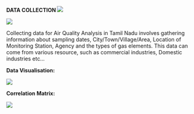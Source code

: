 ﻿**DATA COLLECTION ![](Aspose.Words.8c54f39c-71be-48a8-8184-05d1bd8ad87b.001.png)**

![](Aspose.Words.8c54f39c-71be-48a8-8184-05d1bd8ad87b.002.jpeg)

Collecting data for Air Quality Analysis in Tamil Nadu involves gathering information about sampling dates, City/Town/Village/Area, Location of Monitoring Station, Agency and the types of gas elements. This data can come from various resource, such as commercial industries, Domestic industries etc… 

**Data Visualisation:**  

![](Aspose.Words.8c54f39c-71be-48a8-8184-05d1bd8ad87b.003.jpeg)

**Correlation Matrix:** 

![](Aspose.Words.8c54f39c-71be-48a8-8184-05d1bd8ad87b.004.jpeg)
